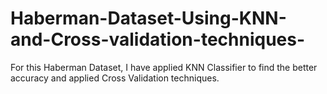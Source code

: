 # Haberman-Dataset-Using-KNN-and-Cross-validation-techniques-
For this Haberman Dataset, I have applied KNN Classifier to find the better accuracy and applied Cross Validation techniques. 
